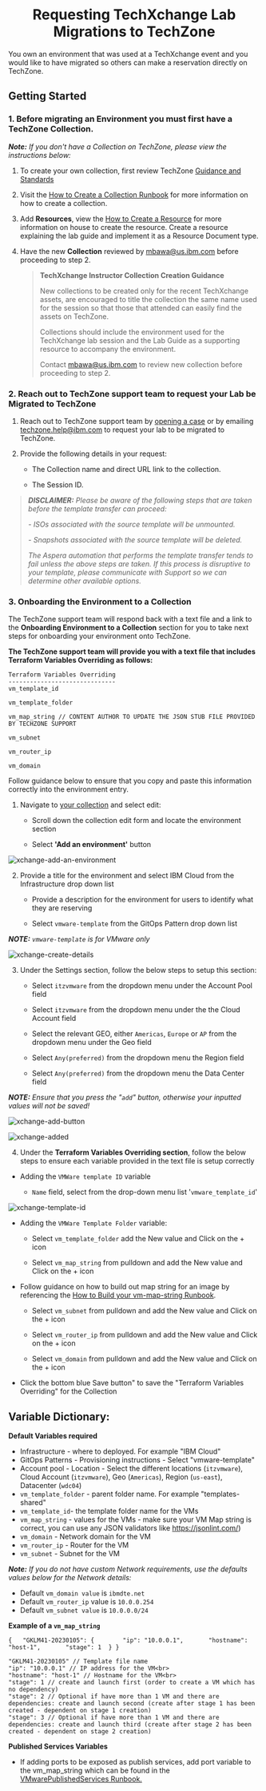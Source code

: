 
<h1 align="center">Requesting TechXchange Lab Migrations to TechZone</h1>

You own an environment that was used at a TechXchange event and you would like to have migrated so others can make a reservation directly on TechZone. 

## Getting Started


### 1. Before migrating an Environment you must first have a TechZone Collection.

_**Note:** If you don't have a Collection on TechZone, please view the instructions below:_

1. To create your own collection, first review TechZone [Guidance and Standards](https://github.ibm.com/dte-support/private/blob/master/itz/itz-runbooks/techzone-content.md)

2. Visit the [How to Create a Collection Runbook](https://github.com/IBM/itz-support-public/blob/main/IBM-Technology-Zone/IBM-Technology-Zone-Runbooks/techzone-content.md#how-to-create-a-collection) for more information on how to create a collection.

3.  Add **Resources**, view the [How to Create a Resource](https://github.ibm.com/dte-support/private/blob/master/itz/itz-runbooks/techzone-content.md#:~:text=Back%20to%20Top-,What%20is%20a%20Resource,-%3F) for more information on house to create the resource. Create a resource explaining the lab guide and implement it as a Resource Document type.

4.  Have the new **Collection** reviewed by mbawa@us.ibm.com before proceeding to step 2.

    > **TechXchange Instructor Collection Creation Guidance**
    >
    > New collections to be created only for the recent TechXchange assets, are encouraged to title the collection the same name used for the session so that those that attended can easily find the assets on TechZone. 
    >
    > Collections should include the environment used for the TechXchange lab session and the Lab Guide as a supporting resource to accompany the environment.
    > 
    > Contact mbawa@us.ibm.com to review new collection before proceeding to step 2.

     
### 2. Reach out to TechZone support team to request your Lab be Migrated to TechZone

1. Reach out to TechZone support team by [opening a case](https://ibmsf.force.com/ibminternalproducts/s/createrecord/NewCase?language=en_US) or by emailing [techzone.help@ibm.com](techzone.help@ibm.com) to request your lab to be migrated to TechZone. 

2. Provide the following details in your request:

    -  The Collection name and direct URL link to the collection.
 
    -  The Session ID.


>  _**DISCLAIMER:** Please be aware of the following steps that are taken before the template transfer can proceed:_
> 
>  _- ISOs associated with the source template will be unmounted._
> 
> _-  Snapshots associated with the source template will be deleted._
> 
> _The Aspera automation that performs the template transfer tends to fail unless the above steps are taken._
> _If this process is disruptive to your template, please communicate with Support so we can determine other available options._

### 3. Onboarding the Environment to a Collection

The TechZone support team will respond back with a text file and a link to the **Onboarding Environment to a Collection** section for you to take next steps for onboarding your environment onto TechZone.

**The TechZone support team will provide you with a text file that includes Terraform Variables Overriding as follows:**

```
Terraform Variables Overriding
------------------------------
vm_template_id

vm_template_folder

vm_map_string // CONTENT AUTHOR TO UPDATE THE JSON STUB FILE PROVIDED BY TECHZONE SUPPORT

vm_subnet

vm_router_ip

vm_domain
```

Follow guidance below to ensure that you copy and paste this information correctly into the environment entry. 

1. Navigate to [your collection](https://techzone.ibm.com/my/collections?StatusFilter=%5B%22Active%22%2C%22Draft%22%2C%22Pending+Approval%22%5D) and select edit:

    - Scroll down the collection edit form and locate the environment section

    - Select **'Add an environment'** button

![xchange-add-an-environment](Images/xchange-add-an-environment.png)

2. Provide a title for the environment and select IBM Cloud from the Infrastructure drop down list

    - Provide a description for the environment for users to identify what they are reserving 

    - Select `vmware-template` from the GitOps Pattern drop down list

_**NOTE:** `vmware-template` is for VMware only_

![xchange-create-details](Images/xchange-create-details.png)

3. Under the Settings section, follow the below steps to setup this section:

    - Select `itzvmware` from the dropdown menu under the Account Pool field 

    - Select `itzvmware` from the dropdown menu under the the Cloud Account field

    - Select the relevant GEO, either `Americas`, `Europe` or `AP` from the dropdown menu under the Geo field

    - Select `Any(preferred)` from the dropdown menu the Region field

    - Select `Any(preferred)` from the dropdown menu the Data Center field

_**NOTE:** Ensure that you press the "`add`" button, otherwise your inputted values will not be saved!_

![xchange-add-button](Images/xchange-add-button.png)

![xchange-added](Images/xchange-added.png)

4. Under the **Terraform Variables Overriding section**, follow the below steps to ensure each variable provided in the text file is setup correctly

- Adding the `VMWare template ID` variable

     - `Name` field, select from the drop-down menu list '`vmware_template_id`'

![xchange-template-id](Images/xchange-template-id.png)

- Adding the `VMWare Template Folder` variable:

   - Select `vm_template_folder` add the New value and Click on the + icon

   - Select `vm_map_string` from pulldown and add the New value and Click on the + icon

-  Follow guidance on how to build out map string for an image by referencing the [How to Build your vm-map-string Runbook](https://github.com/IBM/itz-support-public/blob/main/IBM-Technology-Zone/IBM-Technology-Zone-Runbooks/vm-map-string-setup.md). 

   - Select `vm_subnet` from pulldown and add the New value and Click on the + icon

   - Select `vm_router_ip` from pulldown and add the New value and Click on the + icon

    - Select `vm_domain`  from pulldown and add the New value and Click on the + icon
    
- Click the bottom blue Save button" to save the "Terraform Variables Overriding" for the Collection


## Variable Dictionary:

**Default Variables required**

   - Infrastructure - where to deployed. For example "IBM Cloud"
   - GitOps Patterns - Provisioning instructions - Select "vmware-template"
   - Account pool - Location - Select the different locations (`itzvmware`), Cloud Account (`itzvmware`), Geo (`Americas`), Region (`us-east`), Datacenter (`wdc04`)
   - `vm_template_folder` - parent folder name. For example "templates-shared"
   - `vm_template_id`- the template folder name for the VMs
   - `vm_map_string` - values for the VMs - make sure your VM Map string is correct, you can use any JSON validators like https://jsonlint.com/) 
   - `vm_domain` - Network domain for the VM
   - `vm_router_ip` - Router for the VM
   - `vm_subnet` - Subnet for the VM

_**Note:** If you do not have custom Network requirements, use the defaults values below for the Network details:_

- Default `vm_domain value` is `ibmdte.net`
- Default `vm_router_ip` value is `10.0.0.254`
- Default `vm_subnet value` is `10.0.0.0/24`

**Example of a `vm_map_string`**
```
{ 	"GKLM41-20230105": { 		"ip": "10.0.0.1", 		"hostname": "host-1", 		"stage": 1 	} }

"GKLM41-20230105" // Template file name
"ip": "10.0.0.1" // IP address for the VM<br>
"hostname": "host-1" // Hostname for the VM<br>
"stage": 1 // create and launch first (order to create a VM which has no dependency)
"stage": 2 // Optional if have more than 1 VM and there are dependencies: create and launch second (create after stage 1 has been created - dependent on stage 1 creation)
"stage": 3 // Optional if have more than 1 VM and there are dependencies: create and launch third (create after stage 2 has been created - dependent on stage 2 creation)
```
**Published Services Variables**

- If adding ports to be exposed as publish services, add port variable to the vm_map_string which can be found in the [VMwarePublishedServices Runbook.]( https://github.com/IBM/itz-support-public/blob/main/IBM-Technology-Zone/IBM-Technology-Zone-Runbooks/VMwarePublishedServices.md)
